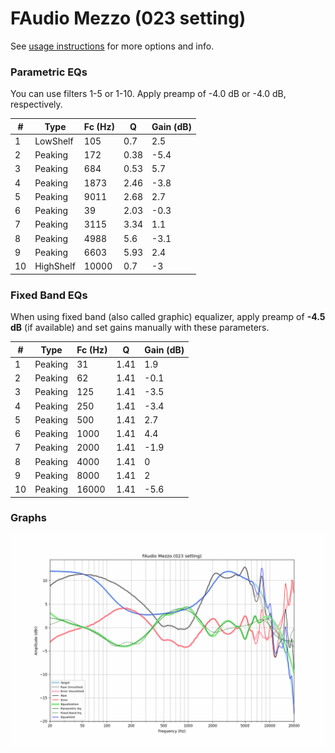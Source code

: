 # FAudio Mezzo (023 setting)
See [usage instructions](https://github.com/jaakkopasanen/AutoEq#usage) for more options and info.

### Parametric EQs
You can use filters 1-5 or 1-10. Apply preamp of -4.0 dB or -4.0 dB, respectively.

|   # | Type      |   Fc (Hz) |    Q |   Gain (dB) |
|-----|-----------|-----------|------|-------------|
|   1 | LowShelf  |       105 | 0.7  |         2.5 |
|   2 | Peaking   |       172 | 0.38 |        -5.4 |
|   3 | Peaking   |       684 | 0.53 |         5.7 |
|   4 | Peaking   |      1873 | 2.46 |        -3.8 |
|   5 | Peaking   |      9011 | 2.68 |         2.7 |
|   6 | Peaking   |        39 | 2.03 |        -0.3 |
|   7 | Peaking   |      3115 | 3.34 |         1.1 |
|   8 | Peaking   |      4988 | 5.6  |        -3.1 |
|   9 | Peaking   |      6603 | 5.93 |         2.4 |
|  10 | HighShelf |     10000 | 0.7  |        -3   |

### Fixed Band EQs
When using fixed band (also called graphic) equalizer, apply preamp of **-4.5 dB** (if available) and set gains manually with these parameters.

|   # | Type    |   Fc (Hz) |    Q |   Gain (dB) |
|-----|---------|-----------|------|-------------|
|   1 | Peaking |        31 | 1.41 |         1.9 |
|   2 | Peaking |        62 | 1.41 |        -0.1 |
|   3 | Peaking |       125 | 1.41 |        -3.5 |
|   4 | Peaking |       250 | 1.41 |        -3.4 |
|   5 | Peaking |       500 | 1.41 |         2.7 |
|   6 | Peaking |      1000 | 1.41 |         4.4 |
|   7 | Peaking |      2000 | 1.41 |        -1.9 |
|   8 | Peaking |      4000 | 1.41 |         0   |
|   9 | Peaking |      8000 | 1.41 |         2   |
|  10 | Peaking |     16000 | 1.41 |        -5.6 |

### Graphs
![](./FAudio%20Mezzo%20(023%20setting).png)
